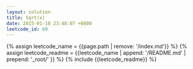 ```yaml
---
layout: solution
title: Sqrt(x)
date: 2015-01-18 23:48:07 +0800
leetcode_id: 69
---
```

{% assign leetcode_name = {{page.path | remove: '/index.md'}}  %}
{% assign leetcode_readme = {{leetcode_name | append: '/README.md' | prepend: '_root/' }}  %}
{% include {{leetcode_readme}} %}
